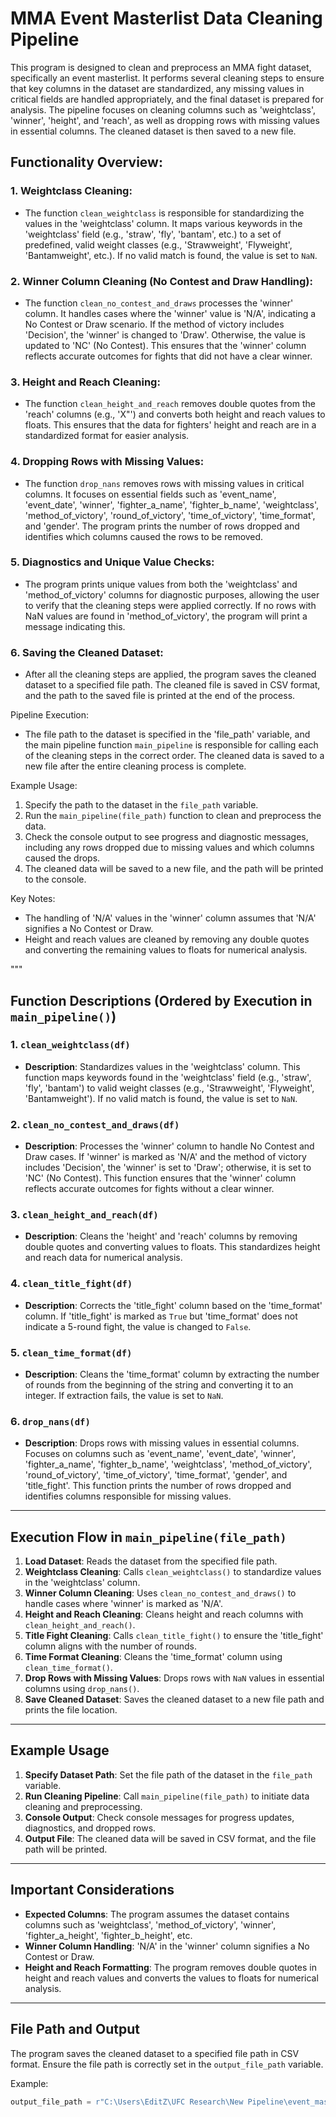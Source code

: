 # MMA Event Masterlist Data Cleaning Pipeline

This program is designed to clean and preprocess an MMA fight dataset, specifically an event masterlist. 
It performs several cleaning steps to ensure that key columns in the dataset are standardized, any missing values 
in critical fields are handled appropriately, and the final dataset is prepared for analysis. The pipeline focuses 
on cleaning columns such as 'weightclass', 'winner', 'height', and 'reach', as well as dropping rows with missing 
values in essential columns. The cleaned dataset is then saved to a new file.

## Functionality Overview:

### 1. **Weightclass Cleaning**:
   - The function `clean_weightclass` is responsible for standardizing the values in the 'weightclass' column. 
     It maps various keywords in the 'weightclass' field (e.g., 'straw', 'fly', 'bantam', etc.) to a set of predefined, 
     valid weight classes (e.g., 'Strawweight', 'Flyweight', 'Bantamweight', etc.). If no valid match is found, the 
     value is set to `NaN`.

### 2. **Winner Column Cleaning (No Contest and Draw Handling)**:
   - The function `clean_no_contest_and_draws` processes the 'winner' column. It handles cases where the 'winner' value 
     is 'N/A', indicating a No Contest or Draw scenario. If the method of victory includes 'Decision', the 'winner' is 
     changed to 'Draw'. Otherwise, the value is updated to 'NC' (No Contest). This ensures that the 'winner' column 
     reflects accurate outcomes for fights that did not have a clear winner.

### 3. **Height and Reach Cleaning**:
   - The function `clean_height_and_reach` removes double quotes from the 'reach' columns (e.g., 'X"') and converts both 
     height and reach values to floats. This ensures that the data for fighters' height and reach are in a standardized 
     format for easier analysis.

### 4. **Dropping Rows with Missing Values**:
   - The function `drop_nans` removes rows with missing values in critical columns. It focuses on essential fields such 
     as 'event_name', 'event_date', 'winner', 'fighter_a_name', 'fighter_b_name', 'weightclass', 'method_of_victory', 
     'round_of_victory', 'time_of_victory', 'time_format', and 'gender'. The program prints the number of rows dropped 
     and identifies which columns caused the rows to be removed.

### 5. **Diagnostics and Unique Value Checks**:
   - The program prints unique values from both the 'weightclass' and 'method_of_victory' columns for diagnostic purposes, 
     allowing the user to verify that the cleaning steps were applied correctly. If no rows with NaN values are found in 
     'method_of_victory', the program will print a message indicating this.

### 6. **Saving the Cleaned Dataset**:
   - After all the cleaning steps are applied, the program saves the cleaned dataset to a specified file path. 
     The cleaned file is saved in CSV format, and the path to the saved file is printed at the end of the process.

Pipeline Execution:
- The file path to the dataset is specified in the 'file_path' variable, and the main pipeline function `main_pipeline` 
  is responsible for calling each of the cleaning steps in the correct order. The cleaned data is saved to a new file 
  after the entire cleaning process is complete.

Example Usage:
1. Specify the path to the dataset in the `file_path` variable.
2. Run the `main_pipeline(file_path)` function to clean and preprocess the data.
3. Check the console output to see progress and diagnostic messages, including any rows dropped due to missing values 
   and which columns caused the drops.
4. The cleaned data will be saved to a new file, and the path will be printed to the console.

Key Notes:
- The handling of 'N/A' values in the 'winner' column assumes that 'N/A' signifies a No Contest or Draw.
- Height and reach values are cleaned by removing any double quotes and converting the remaining values to floats for 
  numerical analysis.

"""

## Function Descriptions (Ordered by Execution in `main_pipeline()`)

### 1. `clean_weightclass(df)`
- **Description**: Standardizes values in the 'weightclass' column. This function maps keywords found in the 'weightclass' field (e.g., 'straw', 'fly', 'bantam') to valid weight classes (e.g., 'Strawweight', 'Flyweight', 'Bantamweight'). If no valid match is found, the value is set to `NaN`.

### 2. `clean_no_contest_and_draws(df)`
- **Description**: Processes the 'winner' column to handle No Contest and Draw cases. If 'winner' is marked as 'N/A' and the method of victory includes 'Decision', the 'winner' is set to 'Draw'; otherwise, it is set to 'NC' (No Contest). This function ensures that the 'winner' column reflects accurate outcomes for fights without a clear winner.

### 3. `clean_height_and_reach(df)`
- **Description**: Cleans the 'height' and 'reach' columns by removing double quotes and converting values to floats. This standardizes height and reach data for numerical analysis.

### 4. `clean_title_fight(df)`
- **Description**: Corrects the 'title_fight' column based on the 'time_format' column. If 'title_fight' is marked as `True` but 'time_format' does not indicate a 5-round fight, the value is changed to `False`.

### 5. `clean_time_format(df)`
- **Description**: Cleans the 'time_format' column by extracting the number of rounds from the beginning of the string and converting it to an integer. If extraction fails, the value is set to `NaN`.

### 6. `drop_nans(df)`
- **Description**: Drops rows with missing values in essential columns. Focuses on columns such as 'event_name', 'event_date', 'winner', 'fighter_a_name', 'fighter_b_name', 'weightclass', 'method_of_victory', 'round_of_victory', 'time_of_victory', 'time_format', 'gender', and 'title_fight'. This function prints the number of rows dropped and identifies columns responsible for missing values.

---

## Execution Flow in `main_pipeline(file_path)`

1. **Load Dataset**: Reads the dataset from the specified file path.
2. **Weightclass Cleaning**: Calls `clean_weightclass()` to standardize values in the 'weightclass' column.
3. **Winner Column Cleaning**: Uses `clean_no_contest_and_draws()` to handle cases where 'winner' is marked as 'N/A'.
4. **Height and Reach Cleaning**: Cleans height and reach columns with `clean_height_and_reach()`.
5. **Title Fight Cleaning**: Calls `clean_title_fight()` to ensure the 'title_fight' column aligns with the number of rounds.
6. **Time Format Cleaning**: Cleans the 'time_format' column using `clean_time_format()`.
7. **Drop Rows with Missing Values**: Drops rows with `NaN` values in essential columns using `drop_nans()`.
8. **Save Cleaned Dataset**: Saves the cleaned dataset to a new file path and prints the file location.

---

## Example Usage

1. **Specify Dataset Path**: Set the file path of the dataset in the `file_path` variable.
2. **Run Cleaning Pipeline**: Call `main_pipeline(file_path)` to initiate data cleaning and preprocessing.
3. **Console Output**: Check console messages for progress updates, diagnostics, and dropped rows.
4. **Output File**: The cleaned data will be saved in CSV format, and the file path will be printed.

---

## Important Considerations

- **Expected Columns**: The program assumes the dataset contains columns such as 'weightclass', 'method_of_victory', 'winner', 'fighter_a_height', 'fighter_b_height', etc.
- **Winner Column Handling**: 'N/A' in the 'winner' column signifies a No Contest or Draw.
- **Height and Reach Formatting**: The program removes double quotes in height and reach values and converts the values to floats for numerical analysis.

---

## File Path and Output

The program saves the cleaned dataset to a specified file path in CSV format. Ensure the file path is correctly set in the `output_file_path` variable.

Example:
```python
output_file_path = r"C:\Users\EditZ\UFC Research\New Pipeline\event_masterlist_initial_clean.csv"

